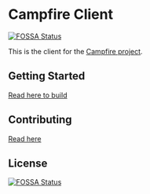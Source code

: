 # Campfire Client
[![FOSSA Status](https://app.fossa.com/api/projects/git%2Bgithub.com%2Frflare%2Fcampfire-client.svg?type=shield)](https://app.fossa.com/projects/git%2Bgithub.com%2Frflare%2Fcampfire-client?ref=badge_shield)


This is the client for the [Campfire project](https://github.com/rflare/CampfireApp.git).

## Getting Started

[Read here to build](./BUILD.md)

## Contributing

[Read here](./CONTRIBUTING.md)

## License
[![FOSSA Status](https://app.fossa.com/api/projects/git%2Bgithub.com%2Frflare%2Fcampfire-client.svg?type=large)](https://app.fossa.com/projects/git%2Bgithub.com%2Frflare%2Fcampfire-client?ref=badge_large)